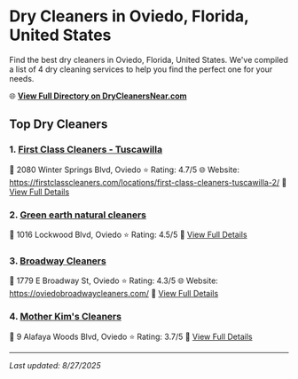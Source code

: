 # Dry Cleaners in Oviedo, Florida, United States

Find the best dry cleaners in Oviedo, Florida, United States. We've compiled a list of 4 dry cleaning services to help you find the perfect one for your needs.

🌐 **[View Full Directory on DryCleanersNear.com](https://drycleanersnear.com/city/US/Florida/Oviedo)**

## Top Dry Cleaners

### 1. [First Class Cleaners - Tuscawilla](https://drycleanersnear.com/dryCleaner/6885883caef64230e206aefe/first-class-cleaners-tuscawilla)
📍 2080 Winter Springs Blvd, Oviedo
⭐ Rating: 4.7/5
🌐 Website: https://firstclasscleaners.com/locations/first-class-cleaners-tuscawilla-2/
🔗 [View Full Details](https://drycleanersnear.com/dryCleaner/6885883caef64230e206aefe/first-class-cleaners-tuscawilla)

### 2. [Green earth natural cleaners](https://drycleanersnear.com/dryCleaner/68858892aef64230e206b1b8/green-earth-natural-cleaners)
📍 1016 Lockwood Blvd, Oviedo
⭐ Rating: 4.5/5
🔗 [View Full Details](https://drycleanersnear.com/dryCleaner/68858892aef64230e206b1b8/green-earth-natural-cleaners)

### 3. [Broadway Cleaners](https://drycleanersnear.com/dryCleaner/68858872aef64230e206b0b0/broadway-cleaners)
📍 1779 E Broadway St, Oviedo
⭐ Rating: 4.3/5
🌐 Website: https://oviedobroadwaycleaners.com/
🔗 [View Full Details](https://drycleanersnear.com/dryCleaner/68858872aef64230e206b0b0/broadway-cleaners)

### 4. [Mother Kim's Cleaners](https://drycleanersnear.com/dryCleaner/688588b8aef64230e206b2c9/mother-kim-s-cleaners)
📍 9 Alafaya Woods Blvd, Oviedo
⭐ Rating: 3.7/5
🔗 [View Full Details](https://drycleanersnear.com/dryCleaner/688588b8aef64230e206b2c9/mother-kim-s-cleaners)


---

*Last updated: 8/27/2025*
